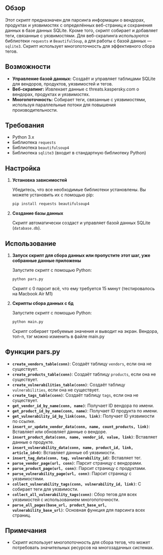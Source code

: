 ## Обзор

Этот скрипт предназначен для парсинга информации о вендорах, продуктах и уязвимостях с определённых веб-страниц и сохранения данных в базе данных SQLite. Кроме того, скрипт собирает и добавляет теги, связанные с уязвимостями. Для веб-скрапинга используются библиотеки `requests` и `BeautifulSoup`, а для работы с базой данных — `sqlite3`. Скрипт использует многопоточность для эффективного сбора тегов.

## Возможности

- **Управление базой данных:** Создаёт и управляет таблицами SQLite для вендоров, продуктов, уязвимостей и тегов.
- **Веб-скрапинг:** Извлекает данные с threats.kaspersky.com о вендорах, продуктах и уязвимостях.
- **Многопоточность:** Собирает теги, связанные с уязвимостями, используя параллельные потоки для повышения производительности.

## Требования

- Python 3.x
- Библиотека `requests`
- Библиотека `beautifulsoup4`
- Библиотека `sqlite3` (входит в стандартную библиотеку Python)

## Настройка

1. **Установка зависимостей**

   Убедитесь, что все необходимые библиотеки установлены. Вы можете установить их с помощью pip:

   ```bash
   pip install requests beautifulsoup4
   ```

2. **Создание базы данных**

   Скрипт автоматически создаст и управляет базой данных SQLite (`database.db`).

## Использование

1. **Запуск скрипт для сбора данных или пропустите этот шаг, уже собранные данные приложены**

   Запустите скрипт с помощью Python:

   ```bash
   python pars.py
   ```
   Скрипт с 0 парсит всё, что ему требуется 15 минут (тестировалось на Macbook Air M1)


2. **Скрипты сбора данных с бд**

   Запустите скрипт с помощью Python:

   ```bash
   python main.py
   ```
   Скрипт собирает требуемые значения и выводит на экран. Вендора, топ-n, тэг можно изменить в файле main.py


## Функции pars.py

- **`create_vendors_table(conn)`**: Создаёт таблицу `vendors`, если она не существует.
- **`create_products_table(conn)`**: Создаёт таблицу `products`, если она не существует.
- **`create_vulnerabilities_table(conn)`**: Создаёт таблицу `vulnerabilities`, если она не существует.
- **`create_tags_table(conn)`**: Создаёт таблицу `tags`, если она не существует.
- **`get_vendor_id_by_name(conn, name)`**: Получает ID вендора по имени.
- **`get_product_id_by_name(conn, name)`**: Получает ID продукта по имени.
- **`get_vulnerability_id_by_link(conn, link)`**: Получает ID уязвимости по ссылке.
- **`insert_or_update_vendor_data(conn, name, count_products, link)`**: Вставляет или обновляет данные о вендоре.
- **`insert_product_data(conn, name, vendor_id, value, link)`**: Вставляет данные о продукте.
- **`insert_vulnerability_data(conn, name, product_id, link, article_id=0)`**: Вставляет данные об уязвимости.
- **`insert_tag_data(conn, tag, vulnerability_id)`**: Вставляет тег.
- **`parse_vendor_page(url, conn)`**: Парсит страницу с вендорами.
- **`parse_product_page(url, conn)`**: Парсит страницу с продуктами.
- **`parse_vulnerability_page(url, conn)`**: Парсит страницу с уязвимостями.
- **`collect_vulnerability_tags(conn, vulnerability_id, link)`**: С собирает теги для уязвимости.
- **`collect_all_vulnerability_tags(conn)`**: Сбор тегов для всех уязвимостей с использованием многопоточности.
- **`parse_all_pages(base_url, product_base_url, vulnerability_base_url)`**: Основная функция для парсинга всех страниц.

## Примечания
- Скрипт использует многопоточность для сбора тегов, что может потребовать значительных ресурсов на многозадачных системах.
